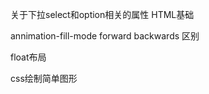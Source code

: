 关于下拉select和option相关的属性 HTML基础


annimation-fill-mode forward backwards 区别



float布局


css绘制简单图形



